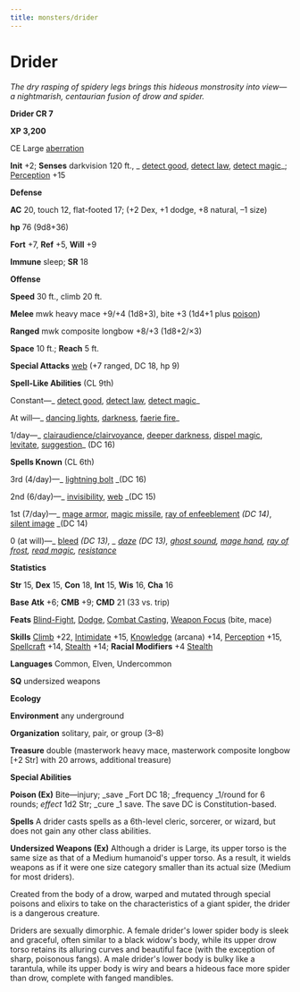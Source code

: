 ```yaml
---
title: monsters/drider
---
```

# Drider

_The dry rasping of spidery legs brings this hideous monstrosity into view—a nightmarish, centaurian fusion of drow and spider._

**Drider CR 7**

**XP 3,200**

CE Large [aberration](creatureTypes.md#_aberration)

**Init** +2; **Senses** darkvision 120 ft., _ [detect good](../spells/detectGood.md#_detect-good), [detect law](../spells/detectLaw.md#_detect-law), [detect magic](../spells/detectMagic.md#_detect-magic)_; [Perception](../skills/perception.md#_perception) +15

**Defense**

**AC** 20, touch 12, flat-footed 17; (+2 Dex, +1 dodge, +8 natural, –1 size)

**hp** 76 (9d8+36)

**Fort** +7, **Ref** +5, **Will** +9

**Immune** sleep; **SR** 18

**Offense**

**Speed** 30 ft., climb 20 ft.

**Melee** mwk heavy mace +9/+4 (1d8+3), bite +3 (1d4+1 plus [poison](universalMonsterRules.md#_poison))

**Ranged** mwk composite longbow +8/+3 (1d8+2/×3)

**Space** 10 ft.; **Reach** 5 ft.

**Special Attacks** [web](universalMonsterRules.md#_web) (+7 ranged, DC 18, hp 9)

**Spell-Like Abilities** (CL 9th)

Constant—_ [detect good](../spells/detectGood.md#_detect-good), [detect law](../spells/detectLaw.md#_detect-law), [detect magic](../spells/detectMagic.md#_detect-magic)_

At will—_ [dancing lights](../spells/dancingLights.md#_dancing-lights), [darkness](../spells/darkness.md#_darkness), [faerie fire](../spells/faerieFire.md#_faerie-fire)_

1/day—_ [clairaudience/clairvoyance](../spells/clairaudienceClairvoyance.md#_clairaudience-clairvoyance), [deeper darkness](../spells/deeperDarkness.md#_deeper-darkness), [dispel magic](../spells/dispelMagic.md#_dispel-magic), [levitate](../spells/levitate.md#_levitate), [suggestion](../spells/suggestion.md#_suggestion)_ (DC 16)

**Spells Known** (CL 6th)

3rd (4/day)—_ [lightning bolt](../spells/lightningBolt.md#_lightning-bolt) _(DC 16)

2nd (6/day)—_ [invisibility](../spells/invisibility.md#_invisibility), [web](../spells/web.md#_web) _(DC 15)

1st (7/day)—_ [mage armor](../spells/mageArmor.md#_mage-armor), [magic missile](../spells/magicMissile.md#_magic-missile), [ray of enfeeblement](../spells/rayOfEnfeeblement.md#_ray-of-enfeeblement) _(DC 14)_, [silent image](../spells/silentImage.md#_silent-image) _(DC 14)

0 (at will)—_ [bleed](../spells/bleed.md#_bleed) _(DC 13), _ [daze](../spells/daze.md#_daze) _(DC 13)_, [ghost sound](../spells/ghostSound.md#_ghost-sound), [mage hand](../spells/mageHand.md#_mage-hand), [ray of frost](../spells/rayOfFrost.md#_ray-of-frost), [read magic](../spells/readMagic.md#_read-magic), [resistance](../spells/resistance.md#_resistance)_

**Statistics**

**Str** 15, **Dex** 15, **Con** 18, **Int** 15, **Wis** 16, **Cha** 16

**Base**  **Atk** +6; **CMB** +9; **CMD** 21 (33 vs. trip)

**Feats** [Blind-Fight](../feats.md#_blind-fight), [Dodge](../feats.md#_dodge), [Combat Casting](../feats.md#_combat-casting), [Weapon Focus](../feats.md#_weapon-focus) (bite, mace)

**Skills** [Climb](../skills/climb.md#_climb) +22, [Intimidate](../skills/intimidate.md#_intimidate) +15, [Knowledge](../skills/knowledge.md#_knowledge) (arcana) +14, [Perception](../skills/perception.md#_perception) +15, [Spellcraft](../skills/spellcraft.md#_spellcraft) +14, [Stealth](../skills/stealth.md#_stealth) +14; **Racial Modifiers** +4 [Stealth](../skills/stealth.md#_stealth)

**Languages** Common, Elven, Undercommon

**SQ** undersized weapons

**Ecology**

**Environment** any underground

**Organization** solitary, pair, or group (3–8)

**Treasure** double (masterwork heavy mace, masterwork composite longbow [+2 Str] with 20 arrows, additional treasure)

**Special Abilities**

**Poison (Ex)** Bite—injury; _save _Fort DC 18; _frequency _1/round for 6 rounds; _effect_ 1d2 Str; _cure _1 save. The save DC is Constitution-based.

**Spells** A drider casts spells as a 6th-level cleric, sorcerer, or wizard, but does not gain any other class abilities.

**Undersized Weapons (Ex)** Although a drider is Large, its upper torso is the same size as that of a Medium humanoid's upper torso. As a result, it wields weapons as if it were one size category smaller than its actual size (Medium for most driders).

Created from the body of a drow, warped and mutated through special poisons and elixirs to take on the characteristics of a giant spider, the drider is a dangerous creature.

Driders are sexually dimorphic. A female drider's lower spider body is sleek and graceful, often similar to a black widow's body, while its upper drow torso retains its alluring curves and beautiful face (with the exception of sharp, poisonous fangs). A male drider's lower body is bulky like a tarantula, while its upper body is wiry and bears a hideous face more spider than drow, complete with fanged mandibles.

